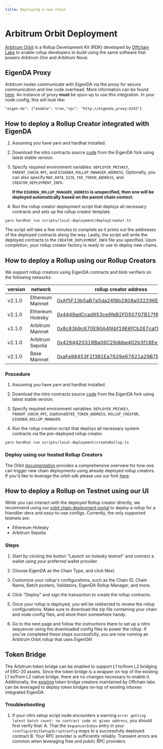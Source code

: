 ```yaml
---
title: Deploying a new chain
---
```


# Arbitrum Orbit Deployment

[Arbitrum
Orbit](https://docs.arbitrum.io/launch-orbit-chain/orbit-gentle-introduction) is
a Rollup Development Kit (RDK) developed by [Offchain
Labs](https://www.offchainlabs.com/) to enable rollup developers to build
 using the same software that powers *Arbitrum One* and *Arbitrum Nova*.

## EigenDA Proxy

Arbitrum nodes communicate with EigenDA via the proxy for secure communication and low code overhead. More information can be found [here](./../../dispersal/clients/eigenda-proxy.md). An instance of proxy **must** be spun-up to use this integration. In your node config, this will look like:
```
"eigen-da": {"enable": true,"rpc": "http://eigenda_proxy:4242"}
```

## How to deploy a Rollup Creator integrated with EigenDA

1. Assuming you have yarn and hardhat installed. 

2. Download the nitro contracts source [code](https://github.com/Layr-Labs/nitro-contracts) from the EigenDA fork using latest stable version.

3. Specify required environment variables: `DEPLOYER_PRIVKEY`, `PARENT_CHAIN_RPC`, and `EIGENDA_ROLLUP_MANAGER_ADDRESS`. Optionally, you can also specify `MAX_DATA_SIZE`, `FEE_TOKEN_ADDRESS`, and `CREATOR_DEPLOYMENT_INFO`. 

    **If the `EIGENDA_ROLLUP_MANAGER_ADDRESS` is unspecified, then one will be deployed automatically based on the parent chain context.**

4. Run the rollup creator deployment script that deploys all necessary contracts and sets up the rollup creator template.
```
yarn hardhat run scripts/local-deployment/deployCreator.ts
```

The script will take a few minutes to complete as it prints out the addresses of the deployed contracts along the way. Lastly, the script will write the deployed contracts to the `CREATOR_DEPLOYMENT_INFO` file you specified. Upon completion, your rollup creator factory is ready to use to deploy new chains. 

## How to deploy a Rollup using our Rollup Creators
We support rollup creators using EigenDA contracts and blob verifiers on the following networks:

| version | network | rollup creator address | blob verifier (EIGENDA_ROLLUP_MANAGER) address |
|---------|---------|---------|-----------|
| v2.1.0  | Ethereum Mainnet | [0xAf5F13b5aB7a5da24f8b2808a032296Ef3476AF6](https://etherscan.io/address/0xAf5F13b5aB7a5da24f8b2808a032296Ef3476AF6#code) | [0x187fb3c0664c5d49ce1f051af913fcadbcd7bb3f](https://etherscan.io/address/0x187fb3c0664c5d49ce1f051af913fcadbcd7bb3f#code) |
| v2.1.0  | Ethereum Holesky | [0x4449adCcad953ce8feB2FD50707B17f876bBDEf4](https://holesky.etherscan.io/address/0x4449adCcad953ce8feB2FD50707B17f876bBDEf4#code) | [0x19354e59F89B3B8D5A77494e81433ceDB093699A](https://holesky.etherscan.io/address/0x19354e59F89B3B8D5A77494e81433ceDB093699A#code) |
| v2.1.0  | Arbitrum Mainnet | [0x8c83b9c670E90A4fAbf19E6fCb267caf12644a87](https://arbiscan.io/address/0x8c83b9c670E90A4fAbf19E6fCb267caf12644a87#code) | [0x4a6e6833dc8748aa3e6d6a68aae9b7b40afbb3d5](https://arbiscan.io/address/0x4a6e6833dc8748aa3e6d6a68aae9b7b40afbb3d5#code) |
| v2.1.0  | Arbitrum Sepolia | [0x4264420318Ba09C29dbbe402b3f16Ee13903a031](https://sepolia.arbiscan.io/address/0x4264420318Ba09C29dbbe402b3f16Ee13903a031#code) | [0x5ce8b81e0E8271bA8Dd33190a8aC2960f9917Ef9](https://sepolia.arbiscan.io/address/0x5ce8b81e0E8271bA8Dd33190a8aC2960f9917Ef9#code) |
| v2.1.0  | Base Mainnet     | [0xaFa98453F1f3B1Ea7629e67621a29B7Be4AC225A](https://basescan.org/address/0xafa98453f1f3b1ea7629e67621a29b7be4ac225a#code) | [0x4a6e6833dc8748aa3e6d6a68aae9b7b40afbb3d5](https://basescan.org/address/0x4a6e6833dc8748aa3e6d6a68aae9b7b40afbb3d5#code) |

### Procedure 

1. Assuming you have yarn and hardhat installed. 

2. Download the nitro contracts source [code](https://github.com/Layr-Labs/nitro-contracts) from the EigenDA fork using latest stable version.

3. Specify required environment variables: `DEPLOYER_PRIVKEY`, `PARENT_CHAIN_RPC`, (optional)`FEE_TOKEN_ADDRESS`, `ROLLUP_CREATOR`, `EIGENDA_ROLLUP_MANAGER`.

4. Run the rollup creation script that deploys all necessary system contracts via the pre-deployed rollup creator.

```
yarn hardhat run scripts/local-deployment/createRollup.ts
```


### Deploy using our hosted Rollup Creators
The Orbit [documentation](https://docs.arbitrum.io/launch-orbit-chain/how-tos/orbit-sdk-deploying-rollup-chain) provides a comprehensive overview for how one can trigger new chain deployments using already deployed rollup creators. If you'd like to leverage the orbit-sdk please use our fork [here](https://github.com/Layr-Labs/eigenda-orbit-sdk).

## How to deploy a Rollup on Testnet using our UI

While you can interact with the deployed Rollup creator directly, we recommend using our [orbit chain deployment portal](https://orbit.eigenda.xyz/) to deploy a rollup for a friendlier devx and easy-to-use configs. Currently, the only supported testnets are:
- Ethereum Holesky
- Arbitrum Sepolia

### Steps

1. Start by clicking the button "Launch on holesky testnet" and connect a wallet using your preferred wallet provider. 

2. Choose EigenDA as the Chain Type, and click Next.

3. Customize your rollup's configurations, such as the Chain ID, Chain Name, Batch posters, Validators, EigenDA Rollup Manager, and more. 

4. Click "Deploy" and sign the transaction to create the rollup contracts. 

5. Once your rollup is deployed, you will be redirected to review the rollup configurations. Make sure to download the zip file containing your chain and node config files, and store them somewhere handy.

6. Go to the next page and follow the instructions there to set up a nitro sequencer using the downloaded config files to power the rollup. If you've completed these steps successfully, you are now running an Arbitrum Orbit rollup that uses EigenDA!

## Token Bridge

The Arbitrum token bridge can be enabled to support L1 to/from L2 bridging of ERC-20 assets. Since the token bridge is a wrapper on-top of the existing L1 to/from L2 native bridge, there are no changes necessary to enable it. Additionally, the [existing](https://docs.arbitrum.io/build-decentralized-apps/reference/contract-addresses#token-bridge-smart-contracts) token bridge creators maintained by Offchain labs can be leveraged to deploy token bridges on-top of existing inboxes integrated EigenDA.


### Troubleshooting

1. If your nitro setup script node encounters a warning `error getting latest batch count: no contract code at given address`, you should first verify that:
    A. That the `SequencerInbox` entry in your `/config/orbitSetupScriptConfig` maps to a successfully deployed contract
    B. Your RPC provider is sufficiently reliably. Transient errors are common when leveraging free and public RPC providers
